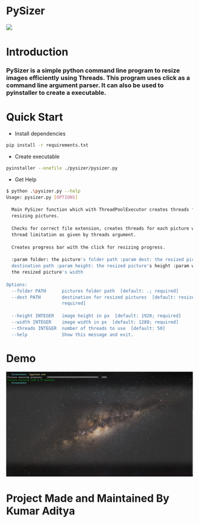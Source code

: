 # PySizer

![](https://travis-ci.com/kumaraditya303/PySizer.svg?token=Tp128txvcHsePdipY3xq&branch=master)

# Introduction

### PySizer is a simple python command line program to resize images efficiently using Threads. This program uses click as a command line argument parser. It can also be used to pyinstaller to create a executable.

# Quick Start

- Install dependencies

```bash
pip install -r requirements.txt
```

- Create executable

```bash
pyinstaller --onefile ./pysizer/pysizer.py
```

- Get Help

```bash
$ python .\pysizer.py --help
Usage: pysizer.py [OPTIONS]

  Main PySizer function which with ThreadPoolExecutor creates threads for
  resizing pictures.

  Checks for correct file extension, creates threads for each picture with
  thread limitation as given by threads argument.

  Creates progress bar with the click for resizing progress.

  :param folder: the picture's folder path :param dest: the resized pictures
  destination path :param height: the resized picture's height :param width:
  the resized picture's width

Options:
  --folder PATH      pictures folder path  [default: .; required]
  --dest PATH        destination for resized pictures  [default: resized;
                     required]

  --height INTEGER   image height in px  [default: 1920; required]
  --width INTEGER    image width in px  [default: 1280; required]
  --threads INTEGER  number of threads to use  [default: 50]
  --help             Show this message and exit.
```

# Demo

<img src="./screenshot.png">

# Project Made and Maintained By Kumar Aditya
